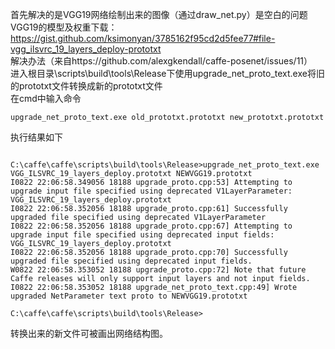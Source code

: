 首先解决的是VGG19网络绘制出来的图像（通过draw_net.py）是空白的问题<br />
VGG19的模型及权重下载：https://gist.github.com/ksimonyan/3785162f95cd2d5fee77#file-vgg_ilsvrc_19_layers_deploy-prototxt<br />
解决办法（来自https://github.com/alexgkendall/caffe-posenet/issues/11）<br />
进入根目录\scripts\build\tools\Release下使用upgrade_net_proto_text.exe将旧的prototxt文件转换成新的prototxt文件<br />
在cmd中输入命令
```
upgrade_net_proto_text.exe old_prototxt.prototxt new_prototxt.prototxt
```
执行结果如下
```

C:\caffe\caffe\scripts\build\tools\Release>upgrade_net_proto_text.exe VGG_ILSVRC_19_layers_deploy.prototxt NEWVGG19.prototxt
I0822 22:06:58.349056 18188 upgrade_proto.cpp:53] Attempting to upgrade input file specified using deprecated V1LayerParameter: VGG_ILSVRC_19_layers_deploy.prototxt
I0822 22:06:58.352056 18188 upgrade_proto.cpp:61] Successfully upgraded file specified using deprecated V1LayerParameter
I0822 22:06:58.352056 18188 upgrade_proto.cpp:67] Attempting to upgrade input file specified using deprecated input fields: VGG_ILSVRC_19_layers_deploy.prototxt
I0822 22:06:58.352056 18188 upgrade_proto.cpp:70] Successfully upgraded file specified using deprecated input fields.
W0822 22:06:58.353052 18188 upgrade_proto.cpp:72] Note that future Caffe releases will only support input layers and not input fields.
I0822 22:06:58.353052 18188 upgrade_net_proto_text.cpp:49] Wrote upgraded NetParameter text proto to NEWVGG19.prototxt

C:\caffe\caffe\scripts\build\tools\Release>
```
转换出来的新文件可被画出网络结构图。
